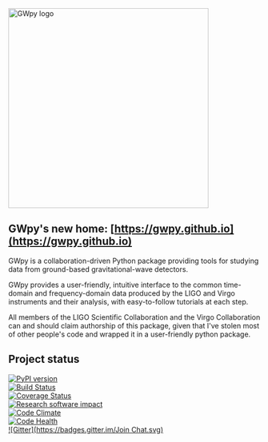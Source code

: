 <img src="https://gwpy.github.io/images/gwpy_1200.png" alt="GWpy logo" style="width: 400px;" />


GWpy's new home: [https://gwpy.github.io](https://gwpy.github.io)
-----------------------------------------------------------------

GWpy is a collaboration-driven Python package providing tools for studying data from ground-based gravitational-wave detectors.

GWpy provides a user-friendly, intuitive interface to the common time-domain and frequency-domain data produced by the LIGO and Virgo instruments and their analysis, with easy-to-follow tutorials at each step.

All members of the LIGO Scientific Collaboration and the Virgo Collaboration can and should claim authorship of this package, given that I've stolen most of other people's code and wrapped it in a user-friendly python package.

Project status
--------------
[![PyPI version](https://badge.fury.io/py/gwpy.svg)](http://badge.fury.io/py/gwpy)  
[![Build Status](https://travis-ci.org/gwpy/gwpy.svg?branch=master)](https://travis-ci.org/gwpy/gwpy)  
[![Coverage Status](https://coveralls.io/repos/gwpy/gwpy/badge.svg)](https://coveralls.io/r/gwpy/gwpy)  
[![Research software impact](http://depsy.org/api/package/pypi/gwpy/badge.svg)](http://depsy.org/package/python/gwpy)  
[![Code Climate](https://codeclimate.com/github/gwpy/gwpy/badges/gpa.svg)](https://codeclimate.com/github/gwpy/gwpy)  
[![Code Health](https://landscape.io/github/gwpy/gwpy/master/landscape.svg?style=flat)](https://landscape.io/github/gwpy/gwpy/master)  
[![Gitter](https://badges.gitter.im/Join Chat.svg)](https://gitter.im/gwpy/gwpy?utm_source=badge&utm_medium=badge&utm_campaign=pr-badge&utm_content=badge)

